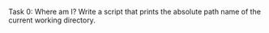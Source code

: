 Task 0: Where am I?
Write a script that prints the absolute path name of the current working directory.

